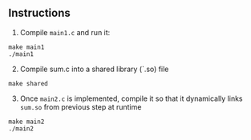 ## Instructions

1. Compile `main1.c` and run it:

```
make main1
./main1
```

2. Compile sum.c into a shared library (`.so) file

```
make shared
```

3. Once `main2.c` is implemented, compile it so that it dynamically links `sum.so` from previous step at runtime

```
make main2
./main2
```
